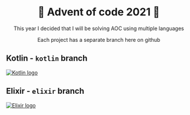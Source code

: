 <div align="center">
<h1>🌲 Advent of code 2021 🌲</h1>
<p>This year I decided that I will be solving AOC using multiple languages</p>
<p>Each project has a separate branch here on github</p>
</div>

## Kotlin - `kotlin` branch
[![Kotlin logo](https://kotlinlang.org/assets/images/twitter/general.png)](https://github.com/jirkavrba/advent-of-code-2021/tree/kotlin)

## Elixir - `elixir` branch
[![Elixir logo](https://structy.io/blog/elixir-lang.png)](https://github.com/jirkavrba/advent-of-code-2021/tree/elixir)
